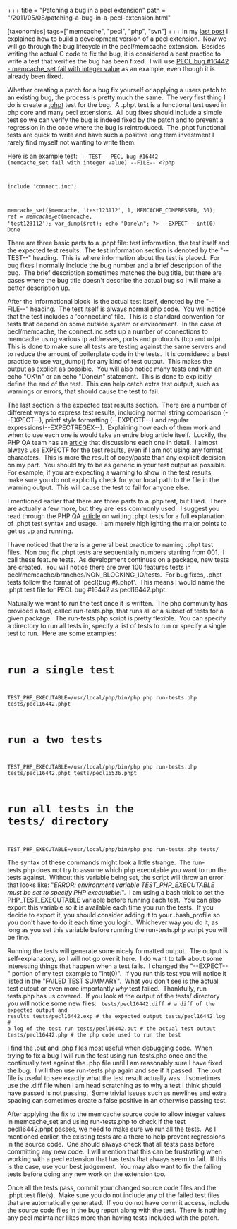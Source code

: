 +++
title = "Patching a bug in a pecl extension"
path = "/2011/05/08/patching-a-bug-in-a-pecl-extension.html"

[taxonomies]
tags=["memcache", "pecl", "php", "svn"]
+++
In my <a title="Building php pecl extensions" href="http://www.hermanradtke.com/blog/building-php-pecl-extensions/" target="_blank">last post</a> I explained how to build a development version of a pecl extension.   Now we will go through the bug lifecycle in the pecl/memcache extension.  Besides writing the actual C code to fix the bug, it is considered a best practice to write a test that verifies the bug has been fixed.  I will use <a title="memcache_set fail with integer value" href="http://pecl.php.net/bugs/bug.php?id=16442" target="_blank">PECL bug #16442 - memcache_set fail with integer value</a> as an example, even though it is already been fixed.<!-- more -->

Whether creating a patch for a bug fix yourself or applying a users patch to an existing bug, the process is pretty much the same.  The very first thing I do is create a <a title="PHP QAT website" href="http://qa.php.net/write-test.php" target="_blank">.phpt</a> test for the bug.  A .phpt test is a functional test used in php core and many pecl extensions.  All bug fixes should include a simple test so we can verify the bug is indeed fixed by the patch and to prevent a regression in the code where the bug is reintroduced.  The .phpt functional tests are quick to write and have such a positive long term investment I rarely find myself not wanting to write them.

Here is an example test:
<code>
--TEST--
PECL bug #16442 (memcache_set fail with integer value)
--FILE--
&lt;?php

include 'connect.inc';

memcache_set($memcache, 'test123112', 1, MEMCACHE_COMPRESSED, 30);
$ret = memcache_get($memcache, 'test123112');
var_dump($ret);
echo "Done\n";
?&gt;
--EXPECT--
int(0)
Done
</code>

There are three basic parts to a .phpt file: test information, the test itself and the expected test results.  The test information section is denoted by the "--TEST--" heading.  This is where information about the test is placed.  For bug fixes I normally include the bug number and a brief description of the bug.  The brief description sometimes matches the bug title, but there are cases where the bug title doesn't describe the actual bug so I will make a better description up.

After the informational block  is the actual test itself, denoted by the "--FILE--" heading.  The test itself is always normal php code.  You will notice that the test includes a 'connect.inc' file.  This is a standard convention for tests that depend on some outside system or environment.  In the case of pecl/memcache, the connect.inc sets up a number of connections to memcache using various ip addresses, ports and protocols (tcp and udp).  This is done to make sure all tests are testing against the same servers and to reduce the amount of boilerplate code in the tests.  It is considered a best practice to use var_dump() for any kind of test output.  This makes the output as explicit as possible.  You will also notice many tests end with an echo "OK\n" or an echo "Done\n" statement.  This is done to explicitly define the end of the test.  This can help catch extra test output, such as warnings or errors, that should cause the test to fail.

The last section is the expected test results section.  There are a number of different ways to express test results, including normal string comparison (--EXPECT--), printf style formatting (--EXPECTF--) and regular expressions(--EXPECTREGEX--).  Explaining how each of them work and when to use each one is would take an entire blog article itself.  Luckily, the PHP QA team has an <a href="http://qa.php.net/write-test.php" target="_blank">article</a> that discussions each one in detail.  I almost always use EXPECTF for the test results, even if I am not using any format characters.  This is more the result of copy/paste than any explicit decision on my part.  You should try to be as generic in your test output as possible.  For example, if you are expecting a warning to show in the test results, make sure you do not explicitly check for your local path to the file in the warning output.  This will cause the test to fail for anyone else.

I mentioned earlier that there are three parts to a .php test, but I lied.  There are actually a few more, but they are less commonly used.  I suggest you read through the PHP QA <a href="http://qa.php.net/write-test.php" target="_blank">article</a> on writing .phpt tests for a full explanation of .phpt test syntax and usage.  I am merely highlighting the major points to get us up and running.

I have noticed that there is a general best practice to naming .phpt test files.  Non bug fix .phpt tests are sequentially numbers starting from 001.  I call these feature tests.  As development continues on a package, new tests are created.  You will notice there are over 100 features tests in pecl/memcache/branches/NON_BLOCKING_IO/tests.  For bug fixes, .phpt tests follow the format of 'pecl{bug #}.phpt'.  This means I would name the .phpt test file for PECL bug #16442 as pecl16442.phpt.

Naturally we want to run the test once it is written.  The php community has provided a tool, called run-tests.php, that runs all or a subset of tests for a given package.  The run-tests.php script is pretty flexible.  You can specify a directory to run all tests in, specify a list of tests to run or specify a single test to run.  Here are some examples:
<code>
# run a single test
TEST_PHP_EXECUTABLE=/usr/local/php/bin/php php run-tests.php tests/pecl16442.phpt

# run a two tests
TEST_PHP_EXECUTABLE=/usr/local/php/bin/php php run-tests.php tests/pecl16442.phpt tests/pecl16536.phpt

# run all tests in the tests/ directory
TEST_PHP_EXECUTABLE=/usr/local/php/bin/php php run-tests.php tests/
</code>

The syntax of these commands might look a little strange.  The run-tests.php does not try to assume which php executable you want to run the tests against.  Without this variable being set, the script will throw an error that looks like: "<em>ERROR: environment variable TEST_PHP_EXECUTABLE must be set to specify PHP executable!</em>".  I am using a bash trick to set the PHP_TEST_EXECUTABLE variable before running each test.  You can also export this variable so it is available each time you run the tests.  If you decide to export it, you should consider adding it to your .bash_profile so you don't have to do it each time you login.  Whichever way you do it, as long as you set this variable before running the run-tests.php script you will be fine.

Running the tests will generate some nicely formatted output.  The output is self-explanatory, so I will not go over it here.  I do want to talk about some interesting things that happen when a test fails.  I changed the "--EXPECT--" portion of my test example to "int(0)".  If you run this test you will notice it listed in the "FAILED TEST SUMMARY".  What you don't see is the actual test output or even more importantly <em>why</em> test failed.  Thankfully, run-tests.php has us covered.  If you look at the output of the tests/ directory you will notice some new files:
<code>
tests/pecl16442.diff # a diff of the expected output and results
tests/pecl16442.exp # the expected output
tests/pecl16442.log # a log of the test run
tests/pecl16442.out # the actual test output
tests/pecl16442.php # the php code used to run the test
</code>

I find the .out and .php files most useful when debugging code.  When trying to fix a bug I will run the test using run-tests.php once and the continually test against the .php file until I am reasonably sure I have fixed the bug.  I will then use run-tests.php again and see if it passed.  The .out file is useful to see exactly what the test result actually was.  I sometimes use the .diff file when I am head scratching as to why a test I think should have passed is not passing.  Some trivial issues such as newlines and extra spacing can sometimes create a false positive in an otherwise passing test.

After applying the fix to the memcache source code to allow integer values in memcache_set and using run-tests.php to check if the test pecl16442.phpt passes, we need to make sure we run all the tests.  As I mentioned earlier, the existing tests are a there to help prevent regressions in the source code.  One should always check that all tests pass before committing any new code.  I will mention that this can be frustrating when working with a pecl extension that has tests that always seem to fail.  If this is the case, use your best judgement.  You may also want to fix the failing tests before doing any new work on the extension too.

Once all the tests pass, commit your changed source code files and the .phpt test file(s).  Make sure you do not include any of the failed test files that are automatically generated.  If you do not have commit access, include the source code files in the bug report along with the test.  There is nothing any pecl maintainer likes more than having tests included with the patch.
